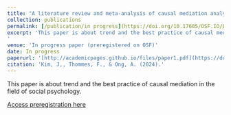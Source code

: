 ```yaml
---
title: "A literature review and meta-analysis of causal mediation analysis in social psychology"
collection: publications
permalink: [/publication/in progress](https://doi.org/10.17605/OSF.IO/DTK4H)
excerpt: 'This paper is about trend and the best practice of causal mediation in the field of social psychology. 
'
venue: 'In progress paper (preregistered on OSF)'
date: In progress
paperurl: '[http://academicpages.github.io/files/paper1.pdf](https://doi.org/10.17605/OSF.IO/DTK4H)'
citation: 'Kim, J,, Thommes, F., & Ong, A. (2024).'
---
```

This paper is about trend and the best practice of causal mediation in the field of social psychology. 

[Access preregistration here]([http://academicpages.github.io/files/paper1.pdf](https://doi.org/10.17605/OSF.IO/DTK4H))

